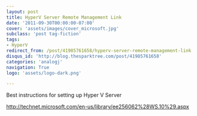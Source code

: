 ```yaml
---
layout: post
title: HyperV Server Remote Management Link
date: '2011-09-30T00:00:00-07:00'
cover: 'assets/images/cover_microsoft.jpg'
subclass: 'post tag-fiction'
tags:
- HyperV
redirect_from: /post/41985761658/hyperv-server-remote-management-link
disqus_id: 'http://blog.thesparktree.com/post/41985761658'
categories: 'analogj'
navigation: True
logo: 'assets/logo-dark.png'

---
```

Best instructions for setting up Hyper V Server

http://technet.microsoft.com/en-us/library/ee256062%28WS.10%29.aspx
